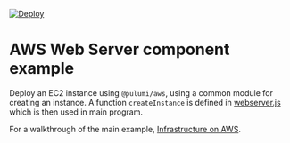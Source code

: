 [![Deploy](https://get.pulumi.com/new/button.svg)](https://app.pulumi.com/new)

# AWS Web Server component example

Deploy an EC2 instance using `@pulumi/aws`, using a common module for creating an instance. A function `createInstance` is defined in [webserver.js](webserver.js) which is then used in main program.

For a walkthrough of the main example, [Infrastructure on AWS](https://www.pulumi.com/docs/reference/tutorials/aws/tutorial-ec2-webserver/).
